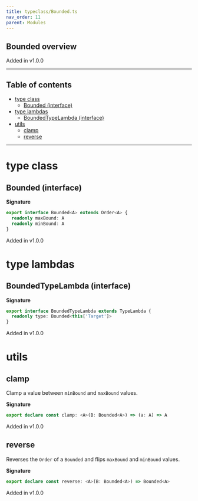 ```yaml
---
title: typeclass/Bounded.ts
nav_order: 11
parent: Modules
---
```


## Bounded overview

Added in v1.0.0

---

<h2 class="text-delta">Table of contents</h2>

- [type class](#type-class)
  - [Bounded (interface)](#bounded-interface)
- [type lambdas](#type-lambdas)
  - [BoundedTypeLambda (interface)](#boundedtypelambda-interface)
- [utils](#utils)
  - [clamp](#clamp)
  - [reverse](#reverse)

---

# type class

## Bounded (interface)

**Signature**

```ts
export interface Bounded<A> extends Order<A> {
  readonly maxBound: A
  readonly minBound: A
}
```

Added in v1.0.0

# type lambdas

## BoundedTypeLambda (interface)

**Signature**

```ts
export interface BoundedTypeLambda extends TypeLambda {
  readonly type: Bounded<this['Target']>
}
```

Added in v1.0.0

# utils

## clamp

Clamp a value between `minBound` and `maxBound` values.

**Signature**

```ts
export declare const clamp: <A>(B: Bounded<A>) => (a: A) => A
```

Added in v1.0.0

## reverse

Reverses the `Order` of a `Bounded` and flips `maxBound` and `minBound` values.

**Signature**

```ts
export declare const reverse: <A>(B: Bounded<A>) => Bounded<A>
```

Added in v1.0.0
